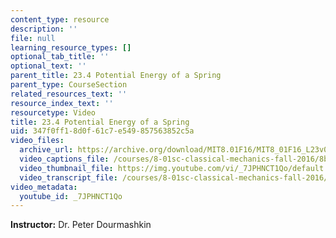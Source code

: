 ```yaml
---
content_type: resource
description: ''
file: null
learning_resource_types: []
optional_tab_title: ''
optional_text: ''
parent_title: 23.4 Potential Energy of a Spring
parent_type: CourseSection
related_resources_text: ''
resource_index_text: ''
resourcetype: Video
title: 23.4 Potential Energy of a Spring
uid: 347f0ff1-8d0f-61c7-e549-857563852c5a
video_files:
  archive_url: https://archive.org/download/MIT8.01F16/MIT8_01F16_L23v04_360p.mp4
  video_captions_file: /courses/8-01sc-classical-mechanics-fall-2016/8b063b22fd645d70b474140b167aacaa_7JPHNCT1Qo.vtt
  video_thumbnail_file: https://img.youtube.com/vi/_7JPHNCT1Qo/default.jpg
  video_transcript_file: /courses/8-01sc-classical-mechanics-fall-2016/87018de3f97561772a65ae054b523975_7JPHNCT1Qo.pdf
video_metadata:
  youtube_id: _7JPHNCT1Qo
---
```


**Instructor:** Dr. Peter Dourmashkin